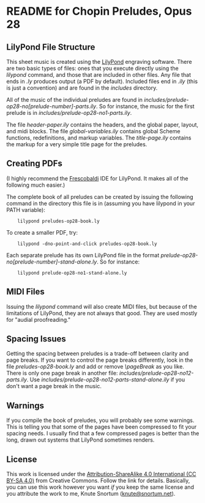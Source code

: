 #  README for Chopin Preludes, Opus 28

## LilyPond File Structure
This sheet music is created using the [LilyPond](https://lilypond.org) engraving software.  There are two basic types of files: ones that you execute directly using the *lilypond* command, and those that are included in other files.  Any file that ends in *.ly* produces output (a PDF by default).  Included files end in *.ily* (this is just a convention) and are found in the *includes* directory.

All of the music of the individual preludes are found in *includes/prelude-op28-no[prelude-number]-parts.ily*.  So for instance, the music for the first prelude is in *includes/prelude-op28-no1-parts.ily*.

The file *header-paper.ily* contains the headers, and the global paper, layout, and midi blocks.  The file *global-variables.ily* contains global Scheme functions, redefinitions, and markup variables.  The *title-page.ily* contains the markup for a very simple title page for the preludes.

## Creating PDFs
(I highly recommend the [Frescobaldi](https://www.frescobaldi.org/) IDE for LilyPond.  It makes all of the following much easier.)

The complete book of all preludes can be created by issuing the following command in the directory this file is in (assuming you have lilypond in your PATH variable):

        lilypond preludes-op28-book.ly

To create a smaller PDF, try:

        lilypond -dno-point-and-click preludes-op28-book.ly

Each separate prelude has its own LilyPond file in the format *prelude-op28-no[prelude-number]-stand-alone.ly*.  So for instance:

        lilypond prelude-op28-no1-stand-alone.ly

## MIDI Files
Issuing the *lilypond* command will also create MIDI files, but because of the limitations of LilyPond, they are not always that good.  They are used mostly for "audial proofreading."

## Spacing Issues
Getting the spacing between preludes is a trade-off between clarity and page breaks.  If you want to control the page breaks differently, look in the file *preludes-op28-book.ly* and add or remove *\pageBreak* as you like.  There is only one page break in another file: *includes/prelude-op28-no12-parts.ily*.  Use *includes/prelude-op28-no12-parts-stand-alone.ily* if you don't want a page break in the music.

## Warnings
If you compile the book of preludes, you will probably see some warnings.  This is telling you that some of the pages have been compressed to fit your spacing needs.  I usually find that a few compressed pages is better than the long, drawn out systems that LilyPond sometimes renders.

## License
This work is licensed under the [Attribution-ShareAlike 4.0 International (CC BY-SA 4.0)](https://creativecommons.org/licenses/by-sa/4.0/) from Creative Commons.  Follow the link for details.  Basically, you can use this work however you want *if* you keep the same license and you attribute the work to me, Knute Snortum (knute@snortum.net).

